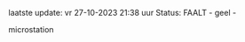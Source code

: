 laatste update: 
vr 27-10-2023 21:38   uur 
Status: FAALT - geel - 
<div class="service Y">microstation</div>